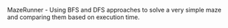 MazeRunner - Using BFS and DFS approaches to solve a very simple maze and comparing them based on execution time.
